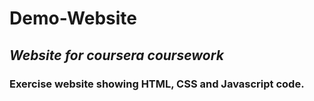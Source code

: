 # Demo-Website
## *Website for coursera coursework*

### Exercise website showing HTML, CSS and Javascript code.
